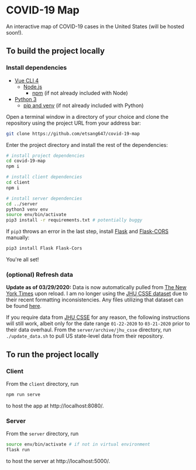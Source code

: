 # COVID-19 Map

An interactive map of COVID-19 cases in the United States (will be hosted soon!).

## To build the project locally

### Install dependencies

- [Vue CLI 4](https://cli.vuejs.org/)
  - [Node.js](https://nodejs.org/)
    - [npm](https://www.npmjs.com/) (if not already included with Node)
- [Python 3](https://www.python.org/)
  - [pip and venv](https://packaging.python.org/guides/installing-using-pip-and-virtual-environments/) (if not already included with Python)

Open a terminal window in a directory of your choice and clone the repository using the project URL from your address bar:

```bash
git clone https://github.com/etsang647/covid-19-map
```

Enter the project directory and install the rest of the dependencies:

```bash
# install project dependencies
cd covid-19-map
npm i

# install client dependencies
cd client
npm i

# install server dependencies
cd ../server
python3 venv env
source env/bin/activate
pip3 install -r requirements.txt # potentially buggy
```

If `pip3` throws an error in the last step, install [Flask](https://pypi.org/project/Flask/) and [Flask-CORS](https://pypi.org/project/Flask-Cors/) manually:

```bash
pip3 install Flask Flask-Cors
```

You're all set!

### (optional) Refresh data

**Update as of 03/29/2020:** Data is now automatically pulled from [The New York Times](https://github.com/nytimes/covid-19-data) upon reload. I am no longer using the [JHU CSSE dataset](https://github.com/CSSEGISandData/COVID-19) due to their recent formatting inconsistencies. Any files utilizing that dataset can be found [here](https://github.com/etsang647/covid-19-map/tree/master/server/archive/jhu_csse).

If you require data from [JHU CSSE](https://github.com/CSSEGISandData/COVID-19) for any reason, the following instructions will still work, albeit only for the date range `01-22-2020` to `03-21-2020` prior to their data overhaul. From the `server/archive/jhu_csse` directory, run `./update_data.sh` to pull US state-level data from their repository.

## To run the project locally

### Client

From the `client` directory, run

```bash
npm run serve
```

to host the app at http://localhost:8080/.

### Server

From the `server` directory, run

```bash
source env/bin/activate # if not in virtual environment
flask run
```

to host the server at http://localhost:5000/.

